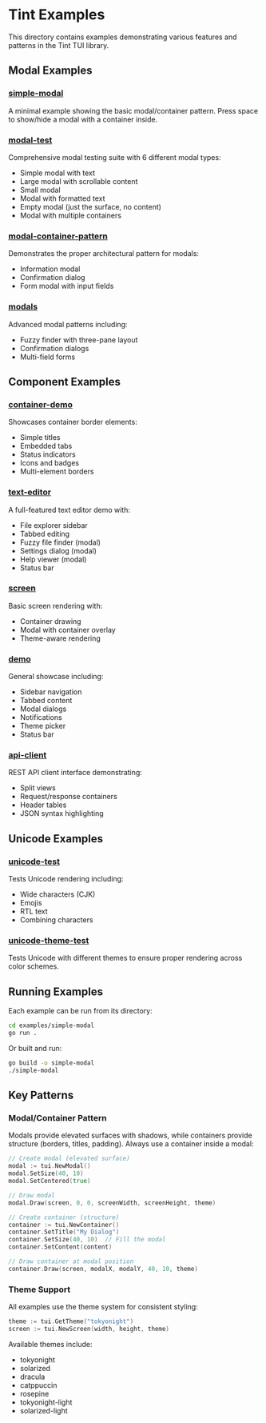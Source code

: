 # Tint Examples

This directory contains examples demonstrating various features and patterns in the Tint TUI library.

## Modal Examples

### [simple-modal](./simple-modal/)
A minimal example showing the basic modal/container pattern. Press space to show/hide a modal with a container inside.

### [modal-test](./modal-test/)
Comprehensive modal testing suite with 6 different modal types:
- Simple modal with text
- Large modal with scrollable content
- Small modal
- Modal with formatted text
- Empty modal (just the surface, no content)
- Modal with multiple containers

### [modal-container-pattern](./modal-container-pattern/)
Demonstrates the proper architectural pattern for modals:
- Information modal
- Confirmation dialog
- Form modal with input fields

### [modals](./modals/)
Advanced modal patterns including:
- Fuzzy finder with three-pane layout
- Confirmation dialogs
- Multi-field forms

## Component Examples

### [container-demo](./container-demo/)
Showcases container border elements:
- Simple titles
- Embedded tabs
- Status indicators
- Icons and badges
- Multi-element borders

### [text-editor](./text-editor/)
A full-featured text editor demo with:
- File explorer sidebar
- Tabbed editing
- Fuzzy file finder (modal)
- Settings dialog (modal)
- Help viewer (modal)
- Status bar

### [screen](./screen/)
Basic screen rendering with:
- Container drawing
- Modal with container overlay
- Theme-aware rendering

### [demo](./demo/)
General showcase including:
- Sidebar navigation
- Tabbed content
- Modal dialogs
- Notifications
- Theme picker
- Status bar

### [api-client](./api-client/)
REST API client interface demonstrating:
- Split views
- Request/response containers
- Header tables
- JSON syntax highlighting

## Unicode Examples

### [unicode-test](./unicode-test/)
Tests Unicode rendering including:
- Wide characters (CJK)
- Emojis
- RTL text
- Combining characters

### [unicode-theme-test](./unicode-theme-test/)
Tests Unicode with different themes to ensure proper rendering across color schemes.

## Running Examples

Each example can be run from its directory:

```bash
cd examples/simple-modal
go run .
```

Or built and run:

```bash
go build -o simple-modal
./simple-modal
```

## Key Patterns

### Modal/Container Pattern
Modals provide elevated surfaces with shadows, while containers provide structure (borders, titles, padding). Always use a container inside a modal:

```go
// Create modal (elevated surface)
modal := tui.NewModal()
modal.SetSize(40, 10)
modal.SetCentered(true)

// Draw modal
modal.Draw(screen, 0, 0, screenWidth, screenHeight, theme)

// Create container (structure)
container := tui.NewContainer()
container.SetTitle("My Dialog")
container.SetSize(40, 10)  // Fill the modal
container.SetContent(content)

// Draw container at modal position
container.Draw(screen, modalX, modalY, 40, 10, theme)
```

### Theme Support
All examples use the theme system for consistent styling:

```go
theme := tui.GetTheme("tokyonight")
screen := tui.NewScreen(width, height, theme)
```

Available themes include:
- tokyonight
- solarized
- dracula
- catppuccin
- rosepine
- tokyonight-light
- solarized-light